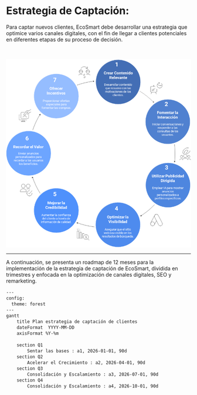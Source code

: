 # Estrategia de Captación:

<p class="texto-justificado">
Para captar nuevos clientes, EcoSmart debe desarrollar una estrategia que optimice varios canales digitales, con el fin de llegar a clientes potenciales en diferentes etapas de su proceso de decisión.
</p>
</br>

![alt text](image-3.png)

---
<p class="texto-justificado">
A continuación, se presenta un roadmap de 12 meses para la implementación de la estrategia de captación de EcoSmart, dividida en trimestres y enfocada en la optimización de canales digitales, SEO y remarketing.
</p>

```mermaid
---
config:
  theme: forest
---
gantt
    title Plan estrategia de captación de clientes
    dateFormat  YYYY-MM-DD
    axisFormat %Y-%m

    section Q1
        Sentar las bases : a1, 2026-01-01, 90d
    section Q2
        Acelerar el Crecimiento : a2, 2026-04-01, 90d
    section Q3
        Consolidación y Escalamiento : a3, 2026-07-01, 90d
    section Q4
        Consolidación y Escalamiento : a4, 2026-10-01, 90d
```